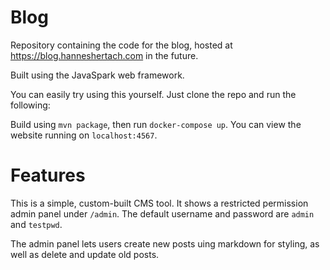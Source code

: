 # Blog
Repository containing the code for the blog, hosted at https://blog.hanneshertach.com in the future.

Built using the JavaSpark web framework.

You can easily try using this yourself. Just clone the repo and run the following:

Build using `mvn package`, then run `docker-compose up`. You can view the website running on `localhost:4567`.

# Features

This is a simple, custom-built CMS tool. It shows a restricted permission admin panel under `/admin`. The default username and password are `admin` and `testpwd`.

The admin panel lets users create new posts uing markdown for styling, as well as delete and update old posts.
